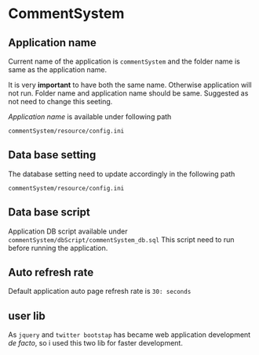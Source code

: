 # CommentSystem

## Application name
Current name of the application is `commentSystem` and the folder name is same as the application name.

It is very **important** to have both the same name. Otherwise application will not run.
  Folder name and application name should be same. Suggested as not need to change this seeting. 

  *Application name* is available under following path
  ```
  commentSystem/resource/config.ini
  ```

## Data base setting
The database setting need to update accordingly in the following path
```
commentSystem/resource/config.ini
```

## Data base script
Application DB script available under `commentSystem/dbScript/commentSystem_db.sql`
This script need to run before running the application.
  
## Auto refresh rate
  Default application auto page refresh rate is `30: seconds`

## user lib
As `jquery` and `twitter bootstap` has became web application development *de facto*, so i used this two lib for faster development.
 